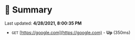 # 📖 Summary
Last updated: **4/28/2021, 8:00:35 PM**

- `GET` [https://google.com](https://google.com) - **Up** (350ms)
